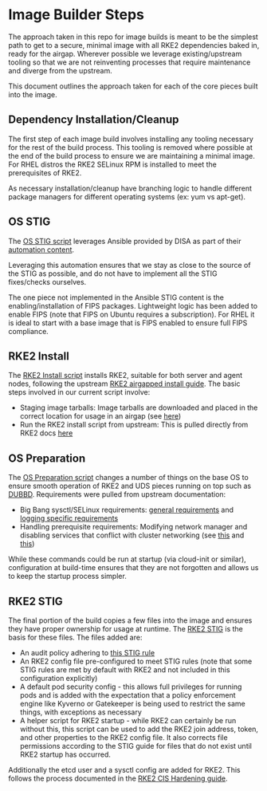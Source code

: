 # Image Builder Steps

The approach taken in this repo for image builds is meant to be the simplest path to get to a secure, minimal image with all RKE2 dependencies baked in, ready for the airgap. Wherever possible we leverage existing/upstream tooling so that we are not reinventing processes that require maintenance and diverge from the upstream.

This document outlines the approach taken for each of the core pieces built into the image.

## Dependency Installation/Cleanup

The first step of each image build involves installing any tooling necessary for the rest of the build process. This tooling is removed where possible at the end of the build process to ensure we are maintaining a minimal image. For RHEL distros the RKE2 SELinux RPM is installed to meet the prerequisites of RKE2.

As necessary installation/cleanup have branching logic to handle different package managers for different operating systems (ex: yum vs apt-get).

## OS STIG

The [OS STIG script](../packer/scripts/os-stig.sh) leverages Ansible provided by DISA as part of their [automation content](https://public.cyber.mil/stigs/supplemental-automation-content/).

Leveraging this automation ensures that we stay as close to the source of the STIG as possible, and do not have to implement all the STIG fixes/checks ourselves.

The one piece not implemented in the Ansible STIG content is the enabling/installation of FIPS packages. Lightweight logic has been added to enable FIPS (note that FIPS on Ubuntu requires a subscription). For RHEL it is ideal to start with a base image that is FIPS enabled to ensure full FIPS compliance.

## RKE2 Install

The [RKE2 Install script](../packer/scripts/rke2-install.sh) installs RKE2, suitable for both server and agent nodes, following the upstream [RKE2 airgapped install guide](https://docs.rke2.io/install/airgap). The basic steps involved in our current script involve:
- Staging image tarballs: Image tarballs are downloaded and placed in the correct location for usage in an airgap (see [here](https://docs.rke2.io/install/airgap#tarball-method))
- Run the RKE2 install script from upstream: This is pulled directly from RKE2 docs [here](https://docs.rke2.io/install/airgap#rke2-installsh-script-install)

## OS Preparation

The [OS Preparation script](../packer/scripts/os-prep.sh) changes a number of things on the base OS to ensure smooth operation of RKE2 and UDS pieces running on top such as [DUBBD](https://github.com/defenseunicorns/uds-package-dubbd). Requirements were pulled from upstream documentation:
- Big Bang sysctl/SELinux requirements: [general requirements](https://docs-bigbang.dso.mil/latest/docs/prerequisites/os-preconfiguration/) and [logging specific requirements](https://docs-bigbang.dso.mil/latest/packages/fluentbit/docs/TROUBLESHOOTING/?h=fs.inotify.max_user_watches%2F#Too-many-open-files)
- Handling prerequisite requirements: Modifying network manager and disabling services that conflict with cluster networking (see [this](https://docs.rke2.io/known_issues#firewalld-conflicts-with-default-networking) and [this](https://docs.rke2.io/known_issues#networkmanager))

While these commands could be run at startup (via cloud-init or similar), configuration at build-time ensures that they are not forgotten and allows us to keep the startup process simpler.

## RKE2 STIG

The final portion of the build copies a few files into the image and ensures they have proper ownership for usage at runtime. The [RKE2 STIG](https://www.stigviewer.com/stig/rancher_government_solutions_rke2/2022-10-13/) is the basis for these files. The files added are:
- An audit policy adhering to [this STIG rule](https://www.stigviewer.com/stig/rancher_government_solutions_rke2/2022-10-13/finding/V-254555)
- An RKE2 config file pre-configured to meet STIG rules (note that some STIG rules are met by default with RKE2 and not included in this configuration explicitly)
- A default pod security config - this allows full privileges for running pods and is added with the expectation that a policy enforcement engine like Kyverno or Gatekeeper is being used to restrict the same things, with exceptions as necessary
- A helper script for RKE2 startup - while RKE2 can certainly be run without this, this script can be used to add the RKE2 join address, token, and other properties to the RKE2 config file. It also corrects file permissions according to the STIG guide for files that do not exist until RKE2 startup has occurred.

Additionally the etcd user and a sysctl config are added for RKE2. This follows the process documented in the [RKE2 CIS Hardening guide](https://docs.rke2.io/security/hardening_guide#ensure-etcd-is-configured-properly).
